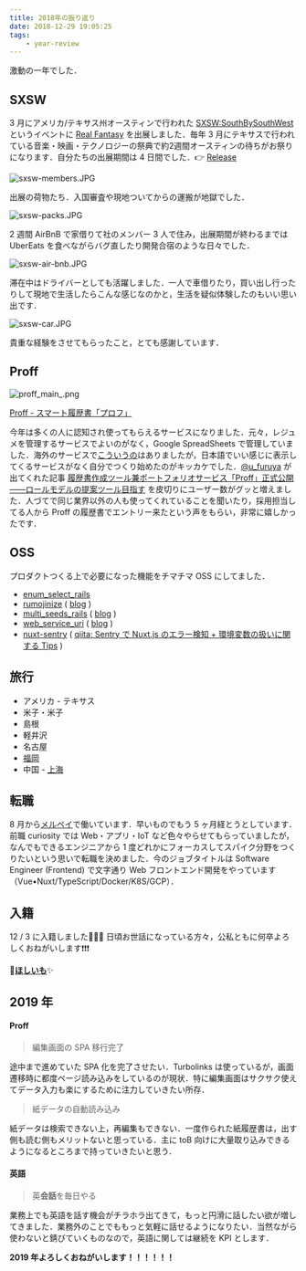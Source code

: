 ```yaml
---
title: 2018年の振り返り
date: 2018-12-29 19:05:25
tags:
    - year-review
---
```


激動の一年でした．

## SXSW

3 月にアメリカ/テキサス州オースティンで行われた [SXSW:SouthBySouthWest](https://www.sxsw.com/world/day-in-pictures/) というイベントに [Real Fantasy](https://www.curiosity-inc.jp/solution/real-fantasy) を出展しました．毎年 3 月にテキサスで行われている音楽・映画・テクノロジーの祭典で約2週間オースティンの待ちがお祭りになります．自分たちの出展期間は 4 日間でした．👉 [Release](https://www.curiosity-inc.jp/archives/1778)


![sxsw-members.JPG](sxsw-members.JPG 'sxsw-members.JPG')

出展の荷物たち．入国審査や現地ついてからの運搬が地獄でした．

![sxsw-packs.JPG](sxsw-packs.JPG 'sxsw-packs.JPG')


2 週間 AirBnB で家借りて社のメンバー 3 人で住み，出展期間が終わるまでは UberEats を食べながらバグ直したり開発合宿のような日々でした．

![sxsw-air-bnb.JPG](sxsw-air-bnb.JPG 'sxsw-air-bnb.JPG')

滞在中はドライバーとしても活躍しました．一人で車借りたり，買い出し行ったりして現地で生活したらこんな感じなのかと，生活を疑似体験したのもいい思い出です．

![sxsw-car.JPG](sxsw-car.JPG 'sxsw-car.JPG')


貴重な経験をさせてもらったこと，とても感謝しています．


## Proff

![proff_main_.png](proff_main_.png 'proff_main_.png')

[Proff - スマート履歴書「プロフ」](https://proff.io/)

今年は多くの人に認知され使ってもらえるサービスになりました．元々，レジュメを管理するサービスでよいのがなく，Google SpreadSheets で管理していました．海外のサービスで[こういうの](https://www.visualcv.com/)はありましたが，日本語でいい感じに表示してくるサービスがなく自分でつくり始めたのがキッカケでした．[@u_furuya](https://twitter.com/u_furuya) が出てくれた記事 [履歴書作成ツール兼ポートフォリオサービス「Proff」正式公開——ロールモデルの提案ツール目指す](https://jp.techcrunch.com/2018/08/20/proff-launched/) を皮切りにユーザー数がグッと増えました．人づてで同じ業界以外の人も使ってくれていることを聞いたり，採用担当してる人から Proff の履歴書でエントリー来たという声をもらい，非常に嬉しかったです．

## OSS

プロダクトつくる上で必要になった機能をチマチマ OSS にしてました．

- [enum_select_rails](https://github.com/tanakaworld/enum_select_rails)
- [rumojinize](https://github.com/tanakaworld/rumojinize) ( [blog](https://blog.tanaka.world/release-rumojinize/) )
- [multi_seeds_rails](https://github.com/tanakaworld/multi_seeds_rails) ( [blog](https://blog.tanaka.world/release-multi-seed-rails/) )
- [web_service_uri](https://github.com/tanakaworld/web_service_uri) ( [blog](https://blog.tanaka.world/release-web-service-uri/) )
- [nuxt-sentry](https://github.com/tanakaworld/nuxt-sentry) ( [qiita: Sentry で Nuxt.js のエラー検知 + 環境変数の扱いに関する Tips](https://qiita.com/tanakaworld/items/910d766361d398f43254) )

## 旅行

- アメリカ - テキサス
- 米子・米子
- 島根
- 軽井沢
- 名古屋
- [福岡](https://blog.tanaka.world/linepay-merchari-in-fukuoka/)
- 中国 - [上海](https://blog.tanaka.world/shanhai-2018/)


## 転職

8 月から[メルペイ](https://jp.merpay.com/)で働いています．早いものでもう 5 ヶ月経とうとしています．前職 curiosity では Web・アプリ・IoT など色々やらせてもらっていましたが，なんでもできるエンジニアから 1 度どれかにフォーカスしてスパイク分野をつくりたいという思いで転職を決めました．今のジョブタイトルは Software Engineer (Frontend) で文字通り Web フロントエンド開発をやっています（Vue•Nuxt/TypeScript/Docker/K8S/GCP）．

## 入籍

12 / 3 に入籍しました🎉🎉🎉
日頃お世話になっている方々，公私ともに何卒よろしくおねがいします❗❗❗

👏**[ほしいも](http://amzn.asia/7XLT2nk)**✨

## 2019 年

#### Proff

> 編集画面の SPA 移行完了

途中まで進めていた SPA 化を完了させたい．Turbolinks は使っているが，画面遷移時に都度ページ読み込みをしているのが現状．特に編集画面はサクサク使えてデータ入力も楽にするために注力していきたい所存．


> 紙データの自動読み込み

紙データは検索できない上，再編集もできない．一度作られた紙履歴書は，出す側も読む側もメリットないと思っている．主に toB 向けに大量取り込みできるようになるところまで持っていきたいと思う．

#### 英語

> 英**会話**を毎日やる

業務上でも英語を話す機会がチラホラ出てきて，もっと円滑に話したい欲が増してきました．業務外のことでももっと気軽に話せるようになりたい．当然ながら使わないと錆びていくものなので，英語に関しては継続を KPI とします．


**2019 年よろしくおねがいします！！！！！！**
